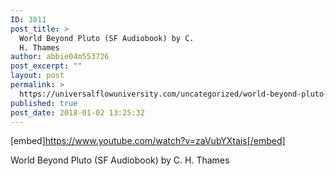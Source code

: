 ```yaml
---
ID: 3811
post_title: >
  World Beyond Pluto (SF Audiobook) by C.
  H. Thames
author: abbie04m553726
post_excerpt: ""
layout: post
permalink: >
  https://universalflowuniversity.com/uncategorized/world-beyond-pluto-sf-audiobook-by-c-h-thames/
published: true
post_date: 2018-01-02 13:25:32
---
```

[embed]https://www.youtube.com/watch?v=zaVubYXtais[/embed]<br>
<p>World Beyond Pluto (SF Audiobook) by C. H. Thames</p>
